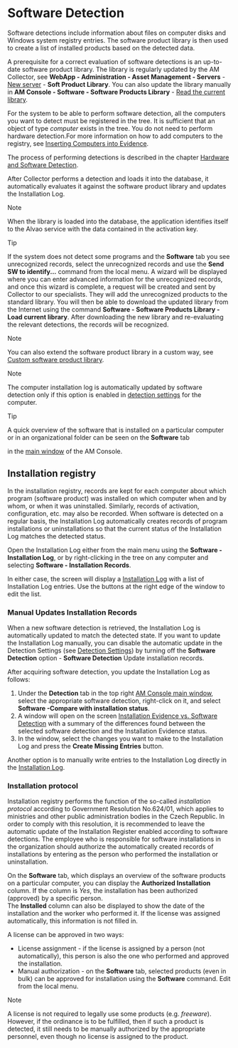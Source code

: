 # Software Detection
     
Software detections include information about files on computer disks and Windows system registry entries. The software product library is then used to create a list of installed products based on the detected data.
     
A prerequisite for a correct evaluation of software detections is an up-to-date software product library. The library is regularly updated by the AM Collector, see **WebApp - Administration - Asset Management - Servers** - [New server](../../list-of-windows/alvao-webapp/administration/asset-management/servers/create-server) - **Soft Product Library**. You can also update the library manually in **AM Console - Software - Software Products Library** - [Read the current library](../../list-of-windows/alvao-asset-management-console/software/sw-products-library/load-library-1).
     
For the system to be able to perform software detection, all the computers you want to detect must be registered in the tree. It is sufficient that an object of type *computer* exists in the tree. You do not need to perform hardware detection.For more information on how to add computers to the registry, see [Inserting Computers into Evidence](../implementation/insert-computers).
     
The process of performing detections is described in the chapter [Hardware and Software Detection](../implementation/detection).
     
After Collector performs a detection and loads it into the database, it automatically evaluates it against the software product library and updates the Installation Log.

> [!NOTE]
> When the library is loaded into the database, the application identifies itself to the Alvao service with the data contained in the activation key.

> [!TIP]
> If the system does not detect some programs and the **Software** tab you see unrecognized records, select the unrecognized records and use the **Send SW to identify...** command from the local menu. A wizard will be displayed where you can enter advanced information for the unrecognized records, and once this wizard is complete, a request will be created and sent by Collector to our specialists. They will add the unrecognized products to the standard library. You will then be able to download the updated library from the Internet using the command **Software - Software Products Library - Load current library**. After downloading the new library and re-evaluating the relevant detections, the records will be recognized.

> [!NOTE]
> You can also extend the software product library in a custom way, see [Custom software product library](custom-swlib).

> [!NOTE]
> The computer installation log is automatically updated by software detection only if this option is enabled in [detection settings](../implementation/detection#detection-options) for the computer.

> [!TIP]
> A quick overview of the software that is installed on a particular computer or in an organizational folder can be seen on the **Software** tab

in the [main window](../../list-of-windows/alvao-asset-management-console) of the AM Console.

## Installation registry
     
In the installation registry, records are kept for each computer about which program (software product) was installed on which computer when and by whom, or when it was uninstalled. Similarly, records of activation, configuration, etc. may also be recorded. When software is detected on a regular basis, the Installation Log automatically creates records of program installations or uninstallations so that the current status of the Installation Log matches the detected status.
     
Open the Installation Log either from the main menu using the **Software - Installation Log**, or by right-clicking in the tree on any computer and selecting **Software - Installation Records**.
     
In either case, the screen will display a [Installation Log](../../list-of-windows/alvao-asset-management-console/software/installation-registry) with a list of Installation Log entries. Use the buttons at the right edge of the window to edit the list.
       
### Manual Updates Installation Records
     
When a new software detection is retrieved, the Installation Log is automatically updated to match the detected state. If you want to update the Installation Log manually, you can disable the automatic update in the Detection Settings (see [Detection Settings](../implementation/detection#detection-options)) by turning off the **Software Detection** option - **Software Detection**         Update installation records.
     
After acquiring software detection, you update the Installation Log as follows:
     
1. Under the **Detection** tab in the top right [AM Console main window](../../list-of-windows/alvao-asset-management-console), select the appropriate software detection, right-click on it, and select **Software -Compare with installation status**.
2. A window will open on the screen [Installation Evidence vs. Software Detection](../../list-of-windows/alvao-asset-management-console/tab-view/detection/compare/compare-install-vs-detection) with a summary of the differences found between the selected software detection and the Installation Evidence status.
3. In the window, select the changes you want to make to the Installation Log and press the **Create Missing Entries** button.

Another option is to manually write entries to the Installation Log directly in the [Installation Log](../../list-of-windows/alvao-asset-management-console/software/installation-registry).
       
### Installation protocol
     
Installation registry performs the function of the so-called *installation protocol* according to Government Resolution No.624/01, which applies to ministries and other public administration bodies in the Czech Republic. In order to comply with this resolution, it is recommended to leave the automatic update of the Installation Register enabled according to software detections. The employee who is responsible for software installations in the organization should authorize the automatically created records of installations by entering as the person who performed the installation or uninstallation.
     
On the **Software** tab, which displays an overview of the software products on a particular computer, you can display the **Authorized Installation** column. If the column is *Yes*, the installation has been authorized (approved) by a specific person.  
         The **Installed** column can also be displayed to show the date of the installation and the worker who performed it. If the license was assigned automatically, this information is not filled in.
     
A license can be approved in two ways:

- License assignment - if the license is assigned by a person (not automatically),
this person is also the one who performed and approved the installation.
- Manual authorization - on the **Software** tab, selected products (even in bulk) can be approved for installation using the **Software** command.
Edit from the local menu.

> [!NOTE]
> A license is not required to legally use some products (e.g. *freeware*). However, if the ordinance is to be fulfilled, then if such a product is detected, it still needs to be manually authorized by the appropriate personnel, even though no license is assigned to the product.
